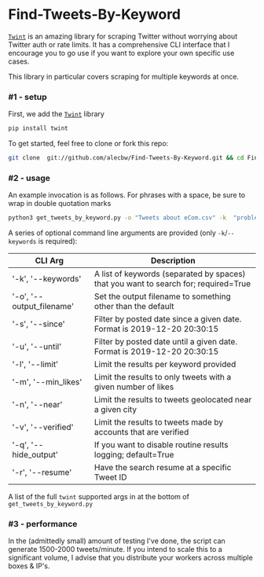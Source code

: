 # Find-Tweets-By-Keyword

[`Twint`](https://github.com/twintproject/twint) is an amazing library for scraping Twitter without worrying about Twitter auth or rate limits. It has a comprehensive CLI interface that I encourage you to go use if you want to explore your own specific use cases.

This library in particular covers scraping for multiple keywords at once.

### \#1 - setup

First, we add the [`Twint`](https://github.com/twintproject/twint) library
```bash
pip install twint
```

To get started, feel free to clone or fork this repo: 
```bash
git clone  git://github.com/alecbw/Find-Tweets-By-Keyword.git && cd Find-Tweets-By-Keyword
```

### \#2 - usage

An example invocation is as follows. For phrases with a space, be sure to wrap in double quotation marks
```bash
python3 get_tweets_by_keyword.py -o "Tweets about eCom.csv" -k  "problem with magento" "shopify bug" woocommerce -l 10
```

A series of optional command line arguments are provided (only `-k`/`--keywords` is required):

| CLI Arg                   | Description                                                                           
|---------------------------|-------------------------------------------------------------------------------------------
| '-k', '--keywords'        | A list of keywords (separated by spaces) that you want to search for; required=True
| '-o', '--output_filename' | Set the output filename to something other than the default                             
| '-s', '--since'           | Filter by posted date since a given date. Format is 2019-12-20 20:30:15
| '-u', '--until'           | Filter by posted date until a given date. Format is 2019-12-20 20:30:15
| '-l', '--limit'           | Limit the results per keyword provided                          
| '-m', '--min_likes'       | Limit the results to only tweets with a given number of likes       
| '-n', '--near'            | Limit the results to tweets geolocated near a given city            
| '-v', '--verified'        | Limit the results to tweets made by accounts that are verified     
| '-q', '--hide_output'     | If you want to disable routine results logging;  default=True
| '-r', '--resume'          | Have the search resume at a specific Tweet ID

A list of the full `twint` supported args in at the bottom of `get_tweets_by_keyword.py`



### \#3 - performance

In the (admittedly small) amount of testing I've done, the script can generate 1500-2000 tweets/minute. If you intend to scale this to a significant volume, I advise that you distribute your workers across multiple boxes & IP's.
